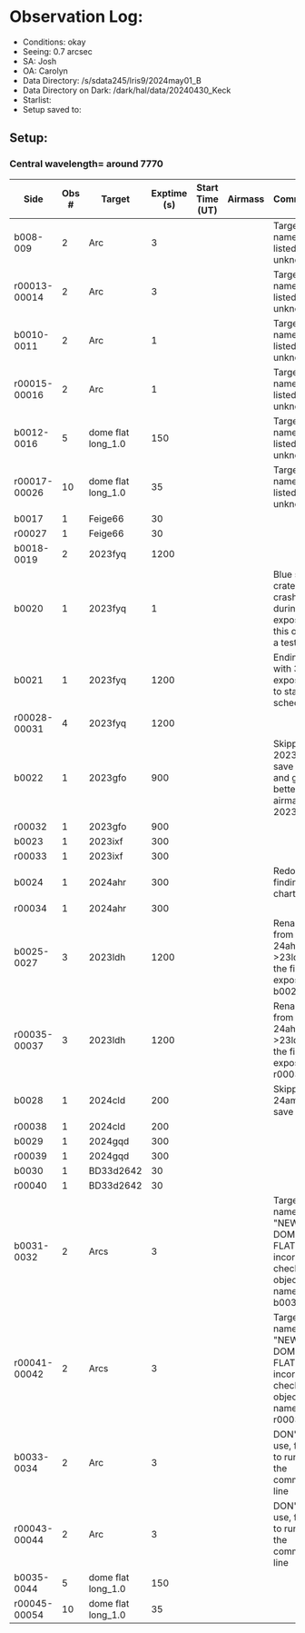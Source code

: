 # Observation Log:

* Conditions: okay
* Seeing: 0.7 arcsec
* SA: Josh
* OA: Carolyn
* Data Directory: /s/sdata245/lris9/2024may01_B
* Data Directory on Dark: /dark/hal/data/20240430_Keck
* Starlist: 
* Setup saved to: 

## Setup: 

    
### Central wavelength= around 7770


| Side | Obs #     | Target    | Exptime (s) | Start Time (UT) | Airmass | Comments                                                   |
|------|-----------|-----------|-------------|-----------------|---------|------------------------------------------------------------|
|b008-009|2|Arc        |3| ||Target name listed as unknown|
|r00013-00014|2|Arc        |3| ||Target name listed as unknown|
|b0010-0011|2|Arc        |1| ||Target name listed as unknown|
|r00015-00016|2|Arc        |1| ||Target name listed as unknown|
|b0012-0016|5|dome flat long_1.0        |150| ||Target name listed as unknown|
|r00017-00026|10|dome flat long_1.0        |35| ||Target name listed as unknown|
|b0017|1|Feige66        |30| |||
|r00027|1|Feige66        |30| |||
|b0018-0019|2|2023fyq        |1200| |||
|b0020|1|2023fyq        |1| ||Blue side crate crashed during 3rd exposure, this one's a test|
|b0021|1|2023fyq        |1200| ||Ending with 3 blue exposures to stay on schedule|
|r00028-00031|4|2023fyq        |1200| |||
|b0022|1|2023gfo        |900| ||Skipped 2023ijd to save time and get a better airmass for 2023gfo|
|r00032|1|2023gfo        |900| |||
|b0023|1|2023ixf        |300| |||
|r00033|1|2023ixf        |300| |||
|b0024|1|2024ahr        |300| ||Redo finding chart|
|r00034|1|2024ahr        |300| |||
|b0025-0027|3|2023ldh        |1200| ||Rename from 24ahr->23ldh for the first exposure b0025|
|r00035-00037|3|2023ldh        |1200| ||Rename from 24ahr->23ldh for the first exposure r00035|
|b0028|1|2024cld        |200| ||Skipped 24amf to save time|
|r00038|1|2024cld        |200| |||
|b0029|1|2024gqd        |300| |||
|r00039|1|2024gqd        |300| |||
|b0030|1|BD33d2642        |30| |||
|r00040|1|BD33d2642        |30| |||
|b0031-0032|2|Arcs        |3| ||Target name "NEW DOME FLATS" incorrect, check object name for b0031|
|r00041-00042|2|Arcs        |3| ||Target name "NEW DOME FLATS" incorrect, check object name for r00031|
|b0033-0034|2|Arc        |3| ||DON'T use, forgot to run from the command line|
|r00043-00044|2|Arc        |3| ||DON'T use, forgot to run from the command line|
|b0035-0044|5|dome flat long_1.0        |150| |||
|r00045-00054|10|dome flat long_1.0        |35| |||
